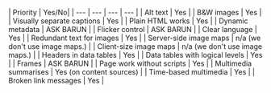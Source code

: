 | Priority | Yes/No|
| --- | --- | --- | --- | 
| Alt text | Yes |
| B&W images | Yes |
| Visually separate captions | Yes |
| Plain HTML works | Yes |
| Dynamic metadata | ASK BARUN |
| Flicker control | ASK BARUN |
| Clear language | Yes |
| Redundant text for images | Yes |
| Server-side image maps | n/a (we don't use image maps.) | 
| Client-size image maps | n/a (we don't use image maps.) |
| Headers in data tables | Yes |
| Data tables with logical levels | Yes |
| Frames | ASK BARUN |
| Page work without scripts | Yes |
| Multimedia summarises | Yes (on content sources) |
| Time-based multimedia | Yes |
| Broken link messages | Yes |
